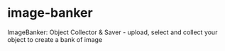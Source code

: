# image-banker
ImageBanker: Object Collector &amp; Saver - upload, select and collect your object to create a bank of image
